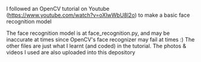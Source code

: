 I followed an OpenCV tutorial on Youtube (https://www.youtube.com/watch?v=oXlwWbU8l2o) to make a basic face recognition model

The face recognition model is at face_recognition.py, and may be inaccurate at times since OpenCV's face recognizer may fail at times :)
The other files are just what I learnt (and coded) in the tutorial. The photos & videos I used are also uploaded into this depository

